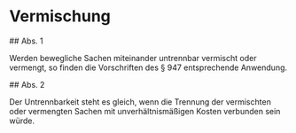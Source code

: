 # Vermischung



\#\# Abs. 1

 Werden bewegliche Sachen miteinander untrennbar vermischt oder vermengt, so finden die Vorschriften des § 947 entsprechende Anwendung.

\#\# Abs. 2

 Der Untrennbarkeit steht es gleich, wenn die Trennung der vermischten oder vermengten Sachen mit unverhältnismäßigen Kosten verbunden sein würde. 

